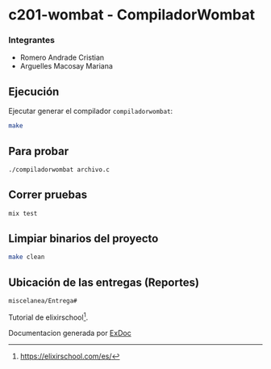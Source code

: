 # c201-wombat - CompiladorWombat

### Integrantes

- Romero Andrade Cristian
- Arguelles Macosay Mariana


## Ejecución

Ejecutar generar el compilador `compiladorwombat`:

```zsh
make
```

Para probar
---

```zsh
./compiladorwombat archivo.c
```

Correr pruebas
---

```zsh
mix test
```

Limpiar binarios del proyecto
---

```zsh
make clean
```

Ubicación de las entregas (Reportes)
---
`miscelanea/Entrega#`


Tutorial de elixirschool[^1].


Documentacion generada por [ExDoc](https://github.com/elixir-lang/ex_doc)

[^1]: https://elixirschool.com/es/
